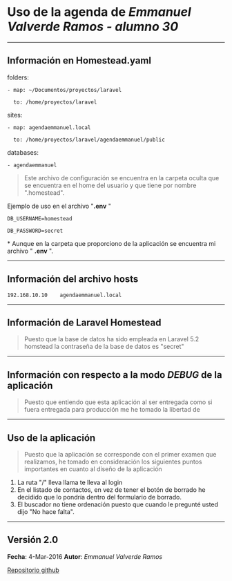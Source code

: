 # Uso de la agenda de *Emmanuel Valverde Ramos - alumno 30*

----
## Información en Homestead.yaml
folders:

    - map: ~/Documentos/proyectos/laravel

      to: /home/proyectos/laravel

sites:

    - map: agendaemmanuel.local

      to: /home/proyectos/laravel/agendaemmanuel/public

databases:

    - agendaemmanuel

> Este archivo de configuración se encuentra en la carpeta oculta que se encuentra en el home del usuario y que tiene por nombre ".homestead".

Ejemplo de uso en el archivo "**.env** "

`DB_USERNAME=homestead`

`DB_PASSWORD=secret`

\* Aunque en la carpeta que proporciono de la aplicación se encuentra mi archivo " **.env** ".

----
## Información del archivo hosts

```192.168.10.10	agendaemmanuel.local```

----
## Información de Laravel Homestead
> Puesto que la base de datos ha sido empleada en Laravel 5.2 homstead la contraseña de la base de datos es "secret"

----
## Información con respecto a la modo *DEBUG* de la aplicación
> Puesto que entiendo que esta aplicación al ser entregada como si fuera entregada para producción me he tomado la libertad de 

----
##  Uso de la aplicación
> Puesto que la aplicación se corresponde con el primer examen que realizamos, he tomado en consideración los siguientes puntos importantes en cuanto al diseño de la aplicación

1. La ruta "/" lleva llama te lleva al login
2. En el listado de contactos, en vez de tener el botón de borrado he decidido que lo pondría dentro del formulario de borrado.
3. El buscador no tiene ordenación puesto que cuando le pregunté usted dijo "No hace falta".

----
## Versión 2.0
**Fecha**: 4-Mar-2016
**Autor**: *Emmanuel Valverde Ramos*

[Repositorio github](https://github.com/khru/agendaemmanuel)

